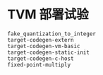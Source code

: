 # TVM 部署试验

```{toctree}
fake_quantization_to_integer
target-codegen-extern
target-codegen-vm-basic
target-codegen-static-init
target-codegen-c-host
fixed-point-multiply
```
